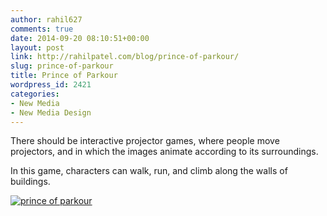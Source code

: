 ```yaml
---
author: rahil627
comments: true
date: 2014-09-20 08:10:51+00:00
layout: post
link: http://rahilpatel.com/blog/prince-of-parkour/
slug: prince-of-parkour
title: Prince of Parkour
wordpress_id: 2421
categories:
- New Media
- New Media Design
---
```


There should be interactive projector games, where people move projectors, and in which the images animate according to its surroundings.

In this game, characters can walk, run, and climb along the walls of buildings.


[![prince of parkour](http://www.rahilpatel.com/blog/wp-content/uploads/2014/09/prince-of-parkour.svg)](http://www.rahilpatel.com/blog/wp-content/uploads/2014/09/prince-of-parkour.svg)
